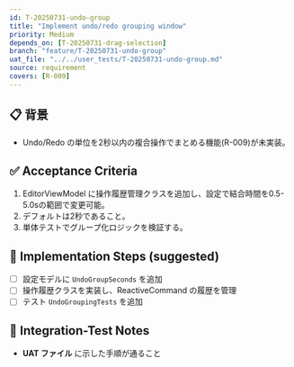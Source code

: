 ```yaml
---
id: T-20250731-undo-group
title: "Implement undo/redo grouping window"
priority: Medium
depends_on: [T-20250731-drag-selection]
branch: "feature/T-20250731-undo-group"
uat_file: "../../user_tests/T-20250731-undo-group.md"
source: requirement
covers: [R-009]
---
```


## 📋 背景
- Undo/Redo の単位を2秒以内の複合操作でまとめる機能(R-009)が未実装。

## ✅ Acceptance Criteria
1. EditorViewModel に操作履歴管理クラスを追加し、設定で結合時間を0.5-5.0sの範囲で変更可能。
2. デフォルトは2秒であること。
3. 単体テストでグループ化ロジックを検証する。

## 🔧 Implementation Steps (suggested)
- [ ] 設定モデルに `UndoGroupSeconds` を追加
- [ ] 操作履歴クラスを実装し、ReactiveCommand の履歴を管理
- [ ] テスト `UndoGroupingTests` を追加

## 🧪 Integration-Test Notes
- **UAT ファイル** に示した手順が通ること
